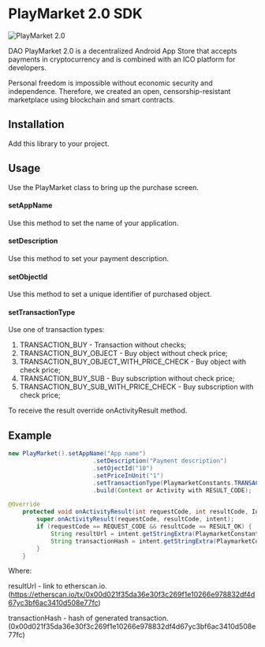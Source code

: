 # PlayMarket 2.0 SDK
![PlayMarket 2.0](https://github.com/CryptonStudio/PlayMarket-2.0-SDK/blob/master/pm2_logo.png)

DAO PlayMarket 2.0 is a decentralized Android App Store that accepts payments in cryptocurrency and is combined with an ICO platform for developers.


Personal freedom is impossible without economic security and independence. Therefore, we created an open, censorship-resistant marketplace using blockchain and smart contracts.

## Installation
Add this library to your project.

## Usage
Use the PlayMarket class to bring up the purchase screen.

#### setAppName
Use this method to set the name of your application.

#### setDescription
Use this method to set your payment description.

#### setObjectId
Use this method to set a unique identifier of purchased object.

#### setTransactionType
Use one of transaction types:
1. TRANSACTION_BUY - Transaction without checks;
2. TRANSACTION_BUY_OBJECT - Buy object without check price;
3. TRANSACTION_BUY_OBJECT_WITH_PRICE_CHECK - Buy object with check price;
4. TRANSACTION_BUY_SUB - Buy subscription without check price;
5. TRANSACTION_BUY_SUB_WITH_PRICE_CHECK - Buy subscription with check price;

To receive the result override onActivityResult method. 

## Example
```java
new PlayMarket().setAppName("App name")
                        .setDescription("Payment description")
                        .setOjectId("10")
                        .setPriceInUnit("1")
                        .setTransactionType(PlaymarketConstants.TRANSACTION_BUY_OBJECT)
                        .build(Context or Activity with RESULT_CODE);
```
                        
```java                                           
@Override
    protected void onActivityResult(int requestCode, int resultCode, Intent intent) {
        super.onActivityResult(requestCode, resultCode, intent);
        if (requestCode == REQUEST_CODE && resultCode == RESULT_OK) {
            String resultUrl = intent.getStringExtra(PlaymarketConstants.TRANSACTION_RESULT_URL);
            String transactionHash = intent.getStringExtra(PlaymarketConstants.TRANSACTION_RESULT_TXHASH);
        }
    }
```
Where:

resultUrl - link to etherscan.io. (https://etherscan.io/tx/0x00d021f35da36e30f3c269f1e10266e978832df4d67yc3bf6ac3410d508e77fc)

transactionHash - hash of generated transaction. (0x00d021f35da36e30f3c269f1e10266e978832df4d67yc3bf6ac3410d508e77fc)


                        
 
                     
